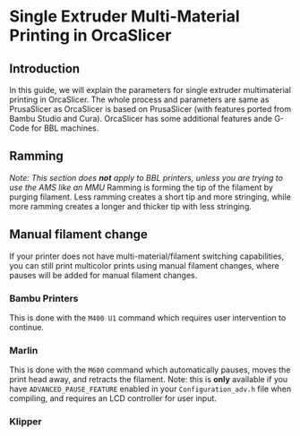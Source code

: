 # Single Extruder Multi-Material Printing in OrcaSlicer

## Introduction
In this guide, we will explain the parameters for single extruder multimaterial printing in OrcaSlicer. The whole process and parameters are same as PrusaSlicer as OrcaSlicer is based on PrusaSlicer (with features ported from Bambu Studio and Cura). OrcaSlicer has some additional features ande G-Code for BBL machines. 

## Ramming
*Note: This section does **not** apply to BBL printers, unless you are trying to use the AMS like an MMU*
Ramming is forming the tip of the filament by purging filament. Less ramming creates a short tip and more stringing, while more ramming creates a longer and thicker tip with less stringing. 

## Manual filament change
If your printer does not have multi-material/filament switching capabilities, you can still print multicolor prints using manual filament changes, where pauses will be added for manual filament changes. 
### Bambu Printers
This is done with the `M400 U1` command which requires user intervention to continue. 
### Marlin
This is done with the `M600` command which automatically pauses, moves the print head away, and retracts the filament. 
Note: this is **only** available if you have ``ADVANCED_PAUSE_FEATURE`` enabled in your ``Configuration_adv.h`` file when compiling, and requires an LCD controller for user input. 
### Klipper
